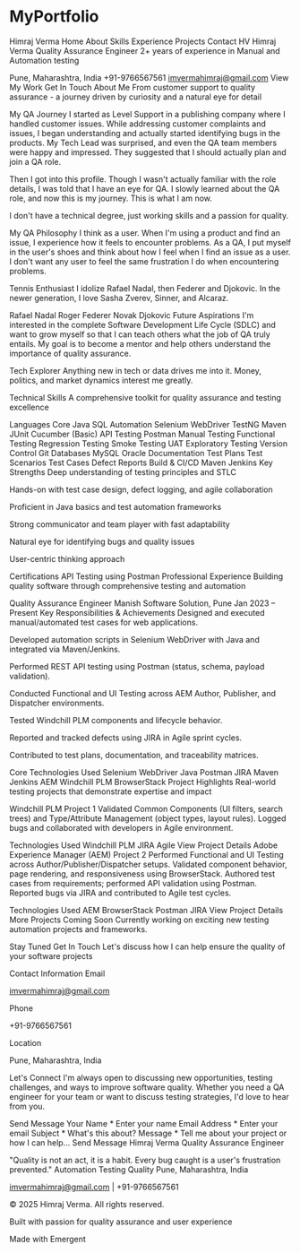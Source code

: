 # MyPortfolio
Himraj Verma
Home
About
Skills
Experience
Projects
Contact
HV
Himraj Verma
Quality Assurance Engineer
2+ years of experience in Manual and Automation testing

Pune, Maharashtra, India
+91-9766567561
imvermahimraj@gmail.com
View My Work
Get In Touch
About Me
From customer support to quality assurance - a journey driven by curiosity and a natural eye for detail

My QA Journey
I started as Level Support in a publishing company where I handled customer issues. While addressing customer complaints and issues, I began understanding and actually started identifying bugs in the products. My Tech Lead was surprised, and even the QA team members were happy and impressed. They suggested that I should actually plan and join a QA role.

Then I got into this profile. Though I wasn't actually familiar with the role details, I was told that I have an eye for QA. I slowly learned about the QA role, and now this is my journey. This is what I am now.

I don't have a technical degree, just working skills and a passion for quality.

My QA Philosophy
I think as a user. When I'm using a product and find an issue, I experience how it feels to encounter problems. As a QA, I put myself in the user's shoes and think about how I feel when I find an issue as a user. I don't want any user to feel the same frustration I do when encountering problems.

Tennis Enthusiast
I idolize Rafael Nadal, then Federer and Djokovic. In the newer generation, I love Sasha Zverev, Sinner, and Alcaraz.

Rafael Nadal
Roger Federer
Novak Djokovic
Future Aspirations
I'm interested in the complete Software Development Life Cycle (SDLC) and want to grow myself so that I can teach others what the job of QA truly entails. My goal is to become a mentor and help others understand the importance of quality assurance.

Tech Explorer
Anything new in tech or data drives me into it. Money, politics, and market dynamics interest me greatly.

Technical Skills
A comprehensive toolkit for quality assurance and testing excellence

Languages
Core Java
SQL
Automation
Selenium WebDriver
TestNG
Maven
JUnit
Cucumber (Basic)
API Testing
Postman
Manual Testing
Functional Testing
Regression Testing
Smoke Testing
UAT
Exploratory Testing
Version Control
Git
Databases
MySQL
Oracle
Documentation
Test Plans
Test Scenarios
Test Cases
Defect Reports
Build & CI/CD
Maven
Jenkins
Key Strengths
Deep understanding of testing principles and STLC

Hands-on with test case design, defect logging, and agile collaboration

Proficient in Java basics and test automation frameworks

Strong communicator and team player with fast adaptability

Natural eye for identifying bugs and quality issues

User-centric thinking approach

Certifications
API Testing using Postman
Professional Experience
Building quality software through comprehensive testing and automation

Quality Assurance Engineer
Manish Software Solution, Pune
Jan 2023 – Present
Key Responsibilities & Achievements
Designed and executed manual/automated test cases for web applications.

Developed automation scripts in Selenium WebDriver with Java and integrated via Maven/Jenkins.

Performed REST API testing using Postman (status, schema, payload validation).

Conducted Functional and UI Testing across AEM Author, Publisher, and Dispatcher environments.

Tested Windchill PLM components and lifecycle behavior.

Reported and tracked defects using JIRA in Agile sprint cycles.

Contributed to test plans, documentation, and traceability matrices.

Core Technologies Used
Selenium WebDriver
Java
Postman
JIRA
Maven
Jenkins
AEM
Windchill PLM
BrowserStack
Project Highlights
Real-world testing projects that demonstrate expertise and impact

Windchill PLM
Project 1
Validated Common Components (UI filters, search trees) and Type/Attribute Management (object types, layout rules). Logged bugs and collaborated with developers in Agile environment.

Technologies Used
Windchill PLM
JIRA
Agile
View Project Details
Adobe Experience Manager (AEM)
Project 2
Performed Functional and UI Testing across Author/Publisher/Dispatcher setups. Validated component behavior, page rendering, and responsiveness using BrowserStack. Authored test cases from requirements; performed API validation using Postman. Reported bugs via JIRA and contributed to Agile test cycles.

Technologies Used
AEM
BrowserStack
Postman
JIRA
View Project Details
More Projects Coming Soon
Currently working on exciting new testing automation projects and frameworks.

Stay Tuned
Get In Touch
Let's discuss how I can help ensure the quality of your software projects

Contact Information
Email

imvermahimraj@gmail.com

Phone

+91-9766567561

Location

Pune, Maharashtra, India

Let's Connect
I'm always open to discussing new opportunities, testing challenges, and ways to improve software quality. Whether you need a QA engineer for your team or want to discuss testing strategies, I'd love to hear from you.

Send Message
Your Name *
Enter your name
Email Address *
Enter your email
Subject *
What's this about?
Message *
Tell me about your project or how I can help...
Send Message
Himraj Verma
Quality Assurance Engineer

"Quality is not an act, it is a habit. Every bug caught is a user's frustration prevented."
Automation
Testing
Quality
Pune, Maharashtra, India

imvermahimraj@gmail.com | +91-9766567561

© 2025 Himraj Verma. All rights reserved.

Built with passion for quality assurance and user experience


Made with Emergent
